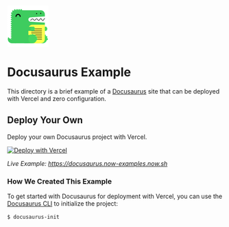 ![Docusaurus Logo](https://github.com/vercel/vercel/blob/master/packages/frameworks/logos/docusaurus.svg)

# Docusaurus Example

This directory is a brief example of a [Docusaurus](https://docusaurus.io/) site that can be deployed with Vercel and zero configuration.

## Deploy Your Own

Deploy your own Docusaurus project with Vercel.

[![Deploy with Vercel](https://vercel.com/button)](https://vercel.com/new/clone?repository-url=https://github.com/vercel/vercel/tree/main/examples/docusaurus&template=docusaurus)

_Live Example: https://docusaurus.now-examples.now.sh_

### How We Created This Example

To get started with Docusaurus for deployment with Vercel, you can use the [Docusaurus CLI](https://docusaurus.io/docs/en/installation) to initialize the project:

```shell
$ docusaurus-init
```
